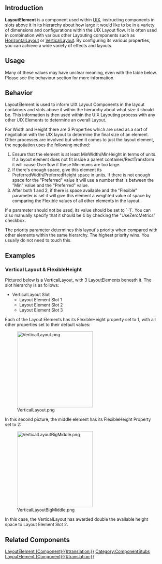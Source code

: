 <languages></languages> <translate>

## Introduction

**LayoutElement** is a component used within [UIX](UIX "wikilink"),
instructing components in slots above it in its hierarchy about how
large it would like to be in a variety of dimensions and configurations
within the UIX Layout flow. It is often used in combination with various
other Layouting components such as
[HorizontalLayout](HorizontalLayout_(Component) "wikilink") or
[VerticalLayout](VerticalLayout_(Component) "wikilink"). By configuring
its various properties, you can achieve a wide variety of effects and
layouts.

## Usage

Many of these values may have unclear meaning, even with the table
below. Please see the behaviour section for more information.

## Behavior

LayoutElement is used to inform UIX Layout Components in the layout
containers and slots above it within the hierarchy about what size it
should be. This information is then used within the UIX Layouting
process with any other UIX Elements to determine an overall Layout.

For Width and Height there are 3 Properties which are used as a sort of
negotiation with the UIX layout to determine the final size of an
element. Other processes are involved but when it comes to just the
layout element, the negotiation uses the following method:

1.  Ensure that the element is at least MinWidth/MinHeight in terms of
    units. If a layout element does not fit inside a parent
    container/RectTransform it will cause Overflow if these Minimums are
    too large.
2.  If there's enough space, give this element its
    PreferredWidth/PreferredHeight space in units. If there is not
    enough space for the "Preferred" value it will use a number that is
    between the "Min" value and the "Preferred" value.
3.  After both 1 and 2, if there is space available and the "Flexible"
    parameter is set it will give this element a weighted value of space
    by comparing the Flexible values of all other elements in the
    layout.

If a parameter should not be used, its value should be set to \`-1\`.
You can also manually specify that it should be 0 by checking the
"UseZeroMetrics" checkbox.

The priority parameter determines this layout's priority when compared
with other elements within the same hierarchy. The highest priority
wins. You usually do not need to touch this.

## Examples

### Vertical Layout & FlexibleHeight

Pictured below is a VerticalLayout, with 3 LayoutElements beneath it.
The slot hierarchy is as follows:

-   VerticalLayout Slot
    -   Layout Element Slot 1
    -   Layout Element Slot 2
    -   Layout Element Slot 3

Each of the Layout Elements has its FlexibleHeight property set to 1,
with all other properties set to their default values:

<figure>
<img src="VerticalLayout.png" title="VerticalLayout.png" width="250" alt="VerticalLayout.png" /><figcaption aria-hidden="true">VerticalLayout.png</figcaption>
</figure>

In this second picture, the middle element has its FlexibleHeight
Property set to 2:

<figure>
<img src="VerticalLayoutBigMiddle.png" title="VerticalLayoutBigMiddle.png" width="250" alt="VerticalLayoutBigMiddle.png" /><figcaption aria-hidden="true">VerticalLayoutBigMiddle.png</figcaption>
</figure>

In this case, the VerticalLayout has awarded double the available height
space to Layout Element Slot 2.

## Related Components

</translate>

[LayoutElement
(Component){{#translation:}}](Category:Components{{#translation:}} "wikilink")
[Category:ComponentStubs](Category:ComponentStubs "wikilink")
[LayoutElement
(Component){{#translation:}}](Category:Components:UIX:Layout{{#translation:}} "wikilink")